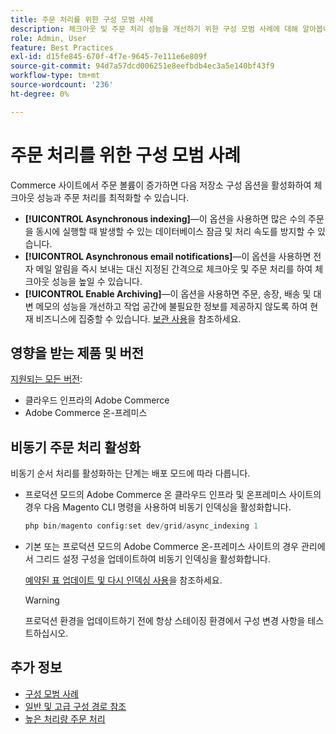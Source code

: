 ```yaml
---
title: 주문 처리를 위한 구성 모범 사례
description: 체크아웃 및 주문 처리 성능을 개선하기 위한 구성 모범 사례에 대해 알아봅니다.
role: Admin, User
feature: Best Practices
exl-id: d15fe845-670f-4f7e-9645-7e111e6e809f
source-git-commit: 94d7a57dcd006251e8eefbdb4ec3a5e140bf43f9
workflow-type: tm+mt
source-wordcount: '236'
ht-degree: 0%

---
```


# 주문 처리를 위한 구성 모범 사례

Commerce 사이트에서 주문 볼륨이 증가하면 다음 저장소 구성 옵션을 활성화하여 체크아웃 성능과 주문 처리를 최적화할 수 있습니다.

- **[!UICONTROL Asynchronous indexing]**—이 옵션을 사용하면 많은 수의 주문을 동시에 실행할 때 발생할 수 있는 데이터베이스 잠금 및 처리 속도를 방지할 수 있습니다.
- **[!UICONTROL Asynchronous email notifications]**—이 옵션을 사용하면 전자 메일 알림을 즉시 보내는 대신 지정된 간격으로 체크아웃 및 주문 처리를 하여 체크아웃 성능을 높일 수 있습니다.
- **[!UICONTROL Enable Archiving]**—이 옵션을 사용하면 주문, 송장, 배송 및 대변 메모의 성능을 개선하고 작업 공간에 불필요한 정보를 제공하지 않도록 하여 현재 비즈니스에 집중할 수 있습니다. [보관 사용](https://docs.magento.com/user-guide/sales/order-archive.html#to-enable-archiving)을 참조하세요.

## 영향을 받는 제품 및 버전

[지원되는 모든 버전](../../../release/versions.md):

- 클라우드 인프라의 Adobe Commerce
- Adobe Commerce 온-프레미스

## 비동기 주문 처리 활성화

비동기 순서 처리를 활성화하는 단계는 배포 모드에 따라 다릅니다.

- 프로덕션 모드의 Adobe Commerce 온 클라우드 인프라 및 온프레미스 사이트의 경우 다음 Magento CLI 명령을 사용하여 비동기 인덱싱을 활성화합니다.

  ```php
  php bin/magento config:set dev/grid/async_indexing 1
  ```

- 기본 또는 프로덕션 모드의 Adobe Commerce 온-프레미스 사이트의 경우 관리에서 그리드 설정 구성을 업데이트하여 비동기 인덱싱을 활성화합니다.

  [예약된 표 업데이트 및 다시 인덱싱 사용](https://experienceleague.adobe.com/docs/commerce-admin/stores-sales/order-management/orders/order-scheduled-operations.html#enable-scheduled-grid-updates-and-reindexing)을 참조하세요.

  >[!WARNING]
  >
  >프로덕션 환경을 업데이트하기 전에 항상 스테이징 환경에서 구성 변경 사항을 테스트하십시오.

## 추가 정보

- [구성 모범 사례](../../../performance/configuration.md)
- [일반 및 고급 구성 경로 참조](../../../configuration/reference/config-reference-general.md)
- [높은 처리량 주문 처리](../../../performance/high-throughput-order-processing.md)
